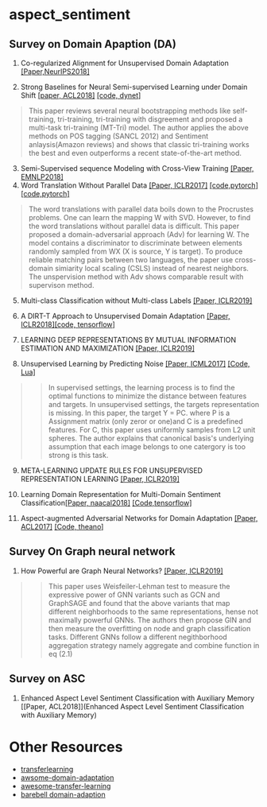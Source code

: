 # aspect_sentiment

## Survey on Domain Apaption (DA)

1. Co-regularized Alignment for Unsupervised Domain Adaptation [[Paper,NeurIPS2018]](http://papers.nips.cc/paper/8146-co-regularized-alignment-for-unsupervised-domain-adaptation.pdf)

2. Strong Baselines for Neural Semi-supervised Learning under Domain Shift [[paper, ACL2018]](https://arxiv.org/abs/1804.09530) [[code, dynet]](https://github.com/bplank/semi-supervised-baselines)

  >This paper reviews several neural bootstrapping methods like self-training, tri-training, tri-training with disgreement and proposed a multi-task tri-training (MT-Tri) model. The author applies the above methods on POS tagging (SANCL 2012) and Sentiment anlaysis(Amazon reviews) and shows that classic tri-training works the best and even outperforms a recent state-of-the-art method. 

  
3. Semi-Supervised sequence Modeling with Cross-View Training [[Paper, EMNLP2018]](https://arxiv.org/abs/1809.08370) 
4. Word Translation Without Parallel Data [[Paper, ICLR2017]](https://arxiv.org/abs/1710.04087) [[code,pytorch]](https://github.com/balasrini32/CSE293_NLP) [[code,pytorch]](https://github.com/facebookresearch/MUSE)
  > The word translations with parallel data boils down to the Procrustes problems. One can learn the mapping W with SVD. However, to find the word translations without parallel data is difficult. This paper proposed a domain-adversarial approach  (Adv) for learning W. The model contains a discriminator to discriminate between elements randomly sampled from WX (X is source, Y is target). To produce reliable matching pairs between two languages, the paper use cross-domain simiarity local scaling (CSLS) instead of nearest neighbors. The unspervision method with Adv shows comparable result with supervison method.


5. Multi-class Classification without Multi-class Labels [[Paper, ICLR2019]](https://arxiv.org/pdf/1901.00544.pdf)

6. A DIRT-T Approach to Unsupervised Domain Adaptation [[Paper, ICLR2018]](https://arxiv.org/abs/1802.08735)[[code, tensorflow]](https://github.com/RuiShu/dirt-t)

7. LEARNING DEEP REPRESENTATIONS BY MUTUAL INFORMATION ESTIMATION AND MAXIMIZATION [[Paper, ICLR2019]](https://arxiv.org/pdf/1808.06670.pdf)

8. Unsupervised Learning by Predicting Noise [[Paper, ICML2017]](https://arxiv.org/pdf/1704.05310.pdf) [[Code, Lua]](https://github.com/facebookresearch/noise-as-targets)
 >> In supervised settings, the learning process is to find the optimal functions to minimize the distance between features and targets. In unsupervised settings, the targets representation is missing. In this paper, the target Y = PC. where P is a Assignment matrix (only zeror or one)and C is a predefined features. For C, this paper uses uniformly samples from L2 unit spheres. The author explains that canonical basis's underlying assumption that each image belongs to one catergory is too strong is this task.  

9. META-LEARNING UPDATE RULES FOR UNSUPERVISED REPRESENTATION LEARNING [[Paper, ICLR2019]](https://openreview.net/pdf?id=HkNDsiC9KQ)

10. Learning Domain Representation for Multi-Domain Sentiment
Classification[[Paper, naacal2018]](https://leuchine.github.io/papers/naacl18sentiment.pdf) [[Code,tensorflow]](https://github.com/leuchine/multi-domain-sentiment/blob/master/multi_view_domain_embedding_memory_adversarial.py)

11. Aspect-augmented Adversarial Networks for Domain Adaptation [[Paper, ACL2017]](https://aclweb.org/anthology/Q17-1036)
[[Code, theano]](https://github.com/yuanzh/aspect_adversarial)

## Survey On Graph neural network

1. How Powerful are Graph Neural Networks? [[Paper, ICLR2019]](https://openreview.net/pdf?id=ryGs6iA5Km)
  >> This paper uses Weisfeiler-Lehman test to measure the expressive power of GNN variants such as GCN and GraphSAGE and found that the above variants that map different neighborhoods to the same representations, hense not maximally powerful GNNs. The authors then propose GIN and then measure the overfitting on node and graph classification tasks. Different GNNs follow a different negithborhood aggregation strategy namely aggregate and combine function in eq (2.1)

## Survey on ASC 

1. Enhanced Aspect Level Sentiment Classification with Auxiliary Memory [[Paper, ACL2018]](Enhanced Aspect Level Sentiment Classification with Auxiliary Memory)



# Other Resources

- [transferlearning](https://github.com/jindongwang/transferlearning)
- [awsome-domain-adaptation](https://github.com/zhaoxin94/awsome-domain-adaptation)
- [awesome-transfer-learning](https://github.com/artix41/awesome-transfer-learning)
- [barebell domain-adaption](https://github.com/barebell/DA/blob/master/README.md)
